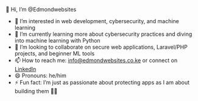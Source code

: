 👋 Hi, I’m @Edmondwebsites  
- 👀 I’m interested in web development, cybersecurity, and machine learning  
- 🌱 I’m currently learning more about cybersecurity practices and diving into machine learning with Python  
- 💞️ I’m looking to collaborate on secure web applications, Laravel/PHP projects, and beginner ML tools  
- 📫 How to reach me: info@edmondwebsites.co.ke or connect on [LinkedIn](https://www.linkedin.com/in/edmondwebsites)  
- 😄 Pronouns: he/him  
- ⚡ Fun fact: I’m just as passionate about protecting apps as I am about building them 🔐🤖  
